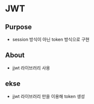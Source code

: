 # JWT

## Purpose
* session 방식이 아닌 token 방식으로 구현

## About
* jjwt 라이브러리 사용

## ekse
* jjwt 라이브러리 만을 이용해 token 생성
